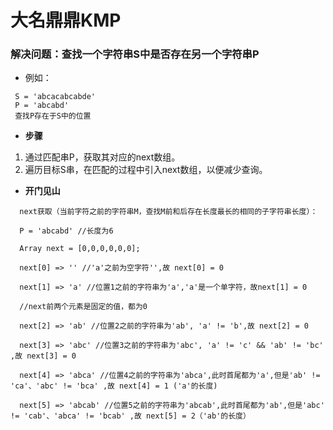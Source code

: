 # 大名鼎鼎KMP
### 解决问题：查找一个字符串S中是否存在另一个字符串P
* 例如：
```
 S = 'abcacabcabde'
 P = 'abcabd'
 查找P存在于S中的位置
```
* **步骤**
1. 通过匹配串P，获取其对应的next数组。
2. 遍历目标S串，在匹配的过程中引入next数组，以便减少查询。

* **开门见山**
```
  next获取（当前字符之前的字符串M，查找M前和后存在长度最长的相同的子字符串长度）：
  
  P = 'abcabd' //长度为6
  
  Array next = [0,0,0,0,0,0];
  
  next[0] => '' //'a'之前为空字符'',故 next[0] = 0
  
  next[1] => 'a' //位置1之前的字符串为'a','a'是一个单字符，故next[1] = 0
  
  //next前两个元素是固定的值，都为0
  
  next[2] => 'ab' //位置2之前的字符串为'ab', 'a' != 'b',故 next[2] = 0
  
  next[3] => 'abc' //位置3之前的字符串为'abc', 'a' != 'c' && 'ab' != 'bc' ,故 next[3] = 0
  
  next[4] => 'abca' //位置4之前的字符串为'abca',此时首尾都为'a',但是'ab' != 'ca'、'abc' != 'bca' ,故 next[4] = 1 ('a'的长度)
  
  next[5] => 'abcab' //位置5之前的字符串为'abcab',此时首尾都为'ab',但是'abc' != 'cab'、'abca' != 'bcab' ,故 next[5] = 2（'ab'的长度）
  
```
